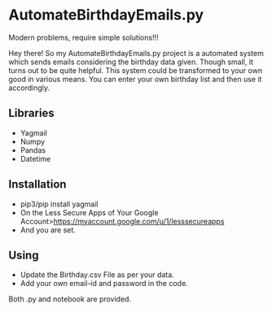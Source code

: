 # AutomateBirthdayEmails.py
Modern problems, require simple solutions!!!

Hey there! So my AutomateBirthdayEmails.py project is a automated system which sends emails considering the birthday data given. Though small, it turns out to be quite helpful. This system could be transformed to your own good in various means. You can enter your own birthday list and then use it accordingly.

## Libraries
- Yagmail
- Numpy
- Pandas
- Datetime


## Installation

- pip3/pip install yagmail
- On the Less Secure Apps of Your Google Account>https://myaccount.google.com/u/1/lesssecureapps
- And you are set.


## Using

- Update the Birthday.csv File as per your data. 
- Add your own email-id and password in the code.

Both .py and notebook are provided.
